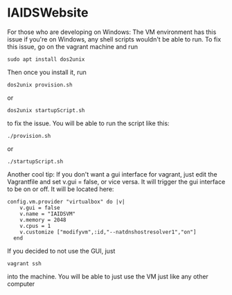# IAIDSWebsite

For those who are developing on Windows: 
The VM environment has this issue if you're on Windows, any shell scripts wouldn't be able to run. To fix this issue, go on the vagrant machine and run
```
sudo apt install dos2unix
```
 Then once you install it, run 

```
dos2unix provision.sh
```
 or
``` 
dos2unix startupScript.sh
```
 to fix the issue.
You will be able to run the script like this: 
```
./provision.sh
```
 or
``` 
./startupScript.sh
```

Another cool tip: If you don't want a gui interface for vagrant, just edit the Vagrantfile and set v.gui = false, or vice versa. It will trigger the gui interface to be on or off. It will be located here: 

```
config.vm.provider "virtualbox" do |v|
    v.gui = false
    v.name = "IAIDSVM"
    v.memory = 2048
    v.cpus = 1
    v.customize ["modifyvm",:id,"--natdnshostresolver1","on"]
  end
```
If you decided to not use the GUI, just 
```
vagrant ssh
```
 into the machine. You will be able to just use the VM just like any other computer